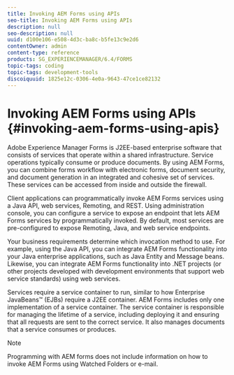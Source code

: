 ```yaml
---
title: Invoking AEM Forms using APIs
seo-title: Invoking AEM Forms using APIs
description: null
seo-description: null
uuid: d100e106-e508-4d3c-ba8c-b5fe13c9e2d6
contentOwner: admin
content-type: reference
products: SG_EXPERIENCEMANAGER/6.4/FORMS
topic-tags: coding
topic-tags: development-tools
discoiquuid: 1825e12c-0306-4e0a-9643-47ce1ce82132
---
```


# Invoking AEM Forms using APIs {#invoking-aem-forms-using-apis}

Adobe Experience Manager Forms is J2EE-based enterprise software that consists of services that operate within a shared infrastructure. Service operations typically consume or produce documents. By using AEM Forms, you can combine forms workflow with electronic forms, document security, and document generation in an integrated and cohesive set of services. These services can be accessed from inside and outside the firewall.

Client applications can programmatically invoke AEM Forms services using a Java API, web services, Remoting, and REST. Using administration console, you can configure a service to expose an endpoint that lets AEM Forms services by programmatically invoked. By default, most services are pre-configured to expose Remoting, Java, and web service endpoints.

Your business requirements determine which invocation method to use. For example, using the Java API, you can integrate AEM Forms functionality into your Java enterprise applications, such as Java Entity and Message beans. Likewise, you can integrate AEM Forms functionality into .NET projects (or other projects developed with development environments that support web service standards) using web services.

Services require a service container to run, similar to how Enterprise JavaBeans™ (EJBs) require a J2EE container. AEM Forms includes only one implementation of a service container. The service container is responsible for managing the lifetime of a service, including deploying it and ensuring that all requests are sent to the correct service. It also manages documents that a service consumes or produces.

>[!NOTE]
>
>Programming with AEM forms does not include information on how to invoke AEM Forms using Watched Folders or e-mail.

